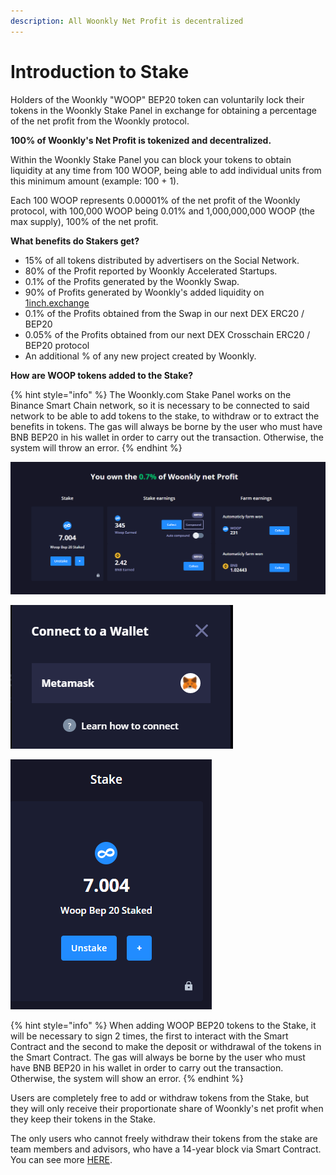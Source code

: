 ```yaml
---
description: All Woonkly Net Profit is decentralized
---
```


# Introduction to Stake

Holders of the Woonkly "WOOP" BEP20 token can voluntarily lock their tokens in the Woonkly Stake Panel in exchange for obtaining a percentage of the net profit from the Woonkly protocol.  
  
**100% of Woonkly's Net Profit is tokenized and decentralized.**  
  
Within the Woonkly Stake Panel you can block your tokens to obtain liquidity at any time from 100 WOOP, being able to add individual units from this minimum amount \(example: 100 + 1\).  
  
Each 100 WOOP represents 0.00001% of the net profit of the Woonkly protocol, with 100,000 WOOP being 0.01% and 1,000,000,000 WOOP \(the max supply\), 100% of the net profit.  
  
**What benefits do Stakers get?**

* 15% of all tokens distributed by advertisers on the Social Network.
* 80% of the Profit reported by Woonkly Accelerated Startups.
* 0.1% of the Profits generated by the Woonkly Swap.
* 90% of Profits generated by Woonkly's added liquidity on [1inch.exchange](https://1inch.exchange/)
* 0.1% of the Profits obtained from the Swap in our next DEX ERC20 / BEP20
* 0.05% of the Profits obtained from our next DEX Crosschain ERC20 / BEP20 protocol
* An additional % of any new project created by Woonkly.

**How are WOOP tokens added to the Stake?**

{% hint style="info" %}
The Woonkly.com Stake Panel works on the Binance Smart Chain network, so it is necessary to be connected to said network to be able to add tokens to the stake, to withdraw or to extract the benefits in tokens. The gas will always be borne by the user who must have BNB BEP20 in his wallet in order to carry out the transaction. Otherwise, the system will throw an error.
{% endhint %}

![Woonkly Stake Panel Vision](.gitbook/assets/image%20%2864%29.png)

![Connect your Metamask](.gitbook/assets/image%20%282%29.png)

![Hit add liquidity and sign 2 times](.gitbook/assets/image%20%2831%29.png)

{% hint style="info" %}
When adding WOOP BEP20 tokens to the Stake, it will be necessary to sign 2 times, the first to interact with the Smart Contract and the second to make the deposit or withdrawal of the tokens in the Smart Contract. The gas will always be borne by the user who must have BNB BEP20 in his wallet in order to carry out the transaction. Otherwise, the system will show an error.
{% endhint %}

Users are completely free to add or withdraw tokens from the Stake, but they will only receive their proportionate share of Woonkly's net profit when they keep their tokens in the Stake.  
  
The only users who cannot freely withdraw their tokens from the stake are team members and advisors, who have a 14-year block via Smart Contract. You can see more [HERE](https://app.gitbook.com/@woonkly/s/livepaper-ing/~/drafts/-MVD3zrWAFCBR8rlrjd6/tokenomics).  


